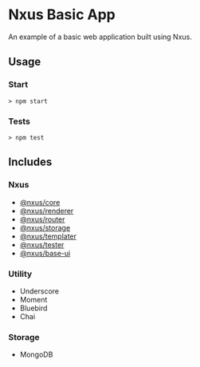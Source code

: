# Nxus Basic App
An example of a basic web application built using Nxus.

## Usage

### Start

```
> npm start
```

### Tests

```
> npm test
```

## Includes

### Nxus

* [@nxus/core](https://github.com/nxus/core)
* [@nxus/renderer](https://github.com/nxus/renderer)
* [@nxus/router](https://github.com/nxus/router)
* [@nxus/storage](https://github.com/nxus/storage)
* [@nxus/templater](https://github.com/nxus/templater)
* [@nxus/tester](https://github.com/nxus/tester)
* [@nxus/base-ui](https://github.com/nxus/base-ui)

### Utility

* Underscore
* Moment
* Bluebird
* Chai

### Storage
* MongoDB
